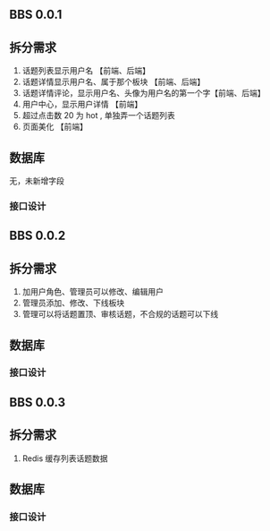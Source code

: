 ## BBS 0.0.1

## 拆分需求

1. 话题列表显示用户名 【前端、后端】
2. 话题详情显示用户名、属于那个板块 【前端、后端】
3. 话题详情评论，显示用户名、头像为用户名的第一个字【前端、后端】
4. 用户中心，显示用户详情 【前端】
5. 超过点击数 20 为 hot , 单独弄一个话题列表
6. 页面美化 【前端】

## 数据库

无，未新增字段

### 接口设计





## BBS 0.0.2

## 拆分需求

1. 加用户角色、管理员可以修改、编辑用户
2. 管理员添加、修改、下线板块
3. 管理可以将话题置顶、审核话题，不合规的话题可以下线

## 数据库



### 接口设计



## BBS 0.0.3

## 拆分需求

1. Redis  缓存列表话题数据

## 数据库



### 接口设计

###  



